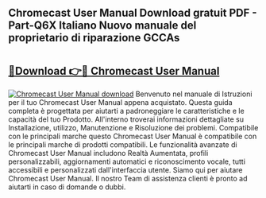 ## Chromecast User Manual Download gratuit PDF - Part-Q6X Italiano Nuovo manuale del proprietario di riparazione GCCAs

# <h2><a href="http://dfa7dxg.blite.top/?on=Chromecast+User+Manual">🔗Download 👉🔴 Chromecast User Manual</a></h2>

[![Chromecast User Manual download](https://i.imgur.com/lujVjoI.png)](http://dfa7dxg.blite.top/?on=Chromecast+User+Manual)
Benvenuto nel manuale di Istruzioni per il tuo Chromecast User Manual appena acquistato. Questa guida completa è progettata per aiutarti a padroneggiare le caratteristiche e le capacità del tuo Prodotto. All'interno troverai informazioni dettagliate su Installazione, utilizzo, Manutenzione e Risoluzione dei problemi. Compatibile con le principali marche questo Chromecast User Manual è compatibile con le principali marche di prodotti compatibili. Le funzionalità avanzate di Chromecast User Manual includono Realtà Aumentata, profili personalizzabili, aggiornamenti automatici e riconoscimento vocale, tutti accessibili e personalizzati dall'interfaccia utente. Siamo qui per aiutare Chromecast User Manual. Il nostro Team di assistenza clienti è pronto ad aiutarti in caso di domande o dubbi.
